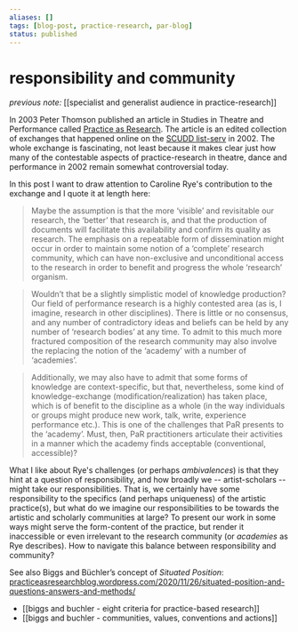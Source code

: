 ```yaml
---
aliases: []
tags: [blog-post, practice-research, par-blog]
status: published
---
```


# responsibility and community

_previous note:_ [[specialist and generalist audience in practice-research]]

In 2003 Peter Thomson published an article in Studies in Theatre and Performance called [Practice as Research](https://www.dropbox.com/s/ljh0drk7kmnec88/thomson-2003-practice.pdf?dl=0). The article is an edited collection of exchanges that happened online on the [SCUDD list-serv](https://scudd.org.uk/members/scudd-mailing-list/) in 2002. The whole exchange is fascinating, not least because it makes clear just how many of the contestable aspects of practice-research in theatre, dance and performance in 2002 remain somewhat controversial today.

In this post I want to draw attention to Caroline Rye's contribution to the exchange and I quote it at length here:

> Maybe the assumption is that the more ‘visible’ and revisitable our research, the ‘better’ that research is, and that the production of documents will facilitate this availability and confirm its quality as research. The emphasis on a repeatable form of dissemination might occur in order to maintain some notion of a ‘complete’ research community, which can have non-exclusive and unconditional access to the research in order to benefit and progress the whole ‘research’ organism.

> Wouldn’t that be a slightly simplistic model of knowledge production? Our field of performance research is a highly contested area (as is, I imagine, research in other disciplines). There is little or no consensus, and any number of contradictory ideas and beliefs can be held by any number of ‘research bodies’ at any time. To admit to this much more fractured composition of the research community may also involve the replacing the notion of the ‘academy’ with a number of ‘academies’.

> Additionally, we may also have to admit that some forms of knowledge are context-specific, but that, nevertheless, some kind of knowledge-exchange (modification/realization) has taken place, which is of benefit to the discipline as a whole (in the way individuals or groups might produce new work, talk, write, experience performance etc.). This is one of the challenges that PaR presents to the ‘academy’. Must, then, PaR practitioners articulate their activities in a manner which the academy finds acceptable (conventional, accessible)?

What I like about Rye's challenges (or perhaps _ambivalences_) is that they hint at a question of responsibility, and how broadly we -- artist-scholars -- might take our responsibilities. That is, we certainly have some responsibility to the specifics (and perhaps uniqueness) of the artistic practice(s), but what do we imagine our responsibilities to be towards the artistic and scholarly communities at large? To present our work in some ways might serve the form-content of the practice, but render it inaccessible or even irrelevant to the research community (or _academies_ as Rye describes). How to navigate this balance between responsibility and community? 

See also Biggs and Büchler’s concept of _Situated Position_: [practiceasresearchblog.wordpress.com/2020/11/26/situated-position-and-questions-answers-and-methods/](https://practiceasresearchblog.wordpress.com/2020/11/26/situated-position-and-questions-answers-and-methods/) 

- [[biggs and buchler - eight criteria for practice-based research]]
- [[biggs and buchler - communities, values, conventions and actions]]